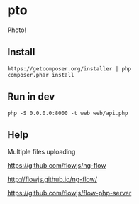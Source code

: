 pto
===

Photo!

Install
-------

    https://getcomposer.org/installer | php
    composer.phar install

Run in dev
----------

    php -S 0.0.0.0:8000 -t web web/api.php

Help
----

Multiple files uploading

https://github.com/flowjs/ng-flow

http://flowjs.github.io/ng-flow/

https://github.com/flowjs/flow-php-server
